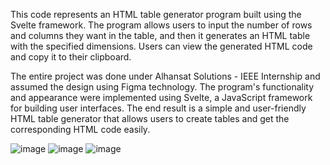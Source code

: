 This code represents an HTML table generator program built using the Svelte framework. The program allows users to input the number of rows and columns they want in the table, and then it generates an HTML table with the specified dimensions. Users can view the generated HTML code and copy it to their clipboard.

The entire project was done under Alhansat Solutions - IEEE Internship and assumed the design using Figma technology. The program's functionality and appearance were implemented using Svelte, a JavaScript framework for building user interfaces. The end result is a simple and user-friendly HTML table generator that allows users to create tables and get the corresponding HTML code easily.

![image](https://github.com/Akhilesh020207/HTML-TABLE-CODE-GENERATOR/assets/116174735/eec956b8-dd0b-4a52-b127-739e68a3f128)
![image](https://github.com/Akhilesh020207/HTML-TABLE-CODE-GENERATOR/assets/116174735/827524b9-2459-4a14-92b9-eb0fa453d820)
![image](https://github.com/Akhilesh020207/HTML-TABLE-CODE-GENERATOR/assets/116174735/df6b2d98-85c8-4220-a3a6-865c4f206cb7)




